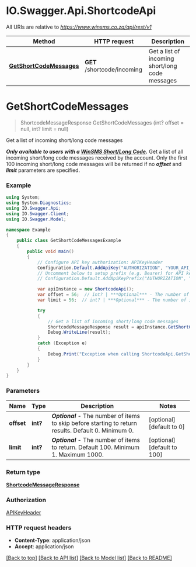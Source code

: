 # IO.Swagger.Api.ShortcodeApi

All URIs are relative to *https://www.winsms.co.za/api/rest/v1*

Method | HTTP request | Description
------------- | ------------- | -------------
[**GetShortCodeMessages**](ShortcodeApi.md#getshortcodemessages) | **GET** /shortcode/incoming | Get a list of incoming short/long code messages 


<a name="getshortcodemessages"></a>
# **GetShortCodeMessages**
> ShortcodeMessageResponse GetShortCodeMessages (int? offset = null, int? limit = null)

Get a list of incoming short/long code messages 

***Only available to users with a [WinSMS Short/Long Code](https://support.winsms.co.za/winsms-long-short-code-system/).*** Get a list of all incoming short/long code messages received by the account.  Only the first 100 incoming short/long code messages will be returned if no ***offset*** and ***limit*** parameters are specified. 

### Example
```csharp
using System;
using System.Diagnostics;
using IO.Swagger.Api;
using IO.Swagger.Client;
using IO.Swagger.Model;

namespace Example
{
    public class GetShortCodeMessagesExample
    {
        public void main()
        {
            // Configure API key authorization: APIKeyHeader
            Configuration.Default.AddApiKey("AUTHORIZATION", "YOUR_API_KEY");
            // Uncomment below to setup prefix (e.g. Bearer) for API key, if needed
            // Configuration.Default.AddApiKeyPrefix("AUTHORIZATION", "Bearer");

            var apiInstance = new ShortcodeApi();
            var offset = 56;  // int? | ***Optional*** - The number of items to skip before starting to return results. Default 0. Minimum 0.  (optional)  (default to 0)
            var limit = 56;  // int? | ***Optional*** - The number of items to return. Default 100. Minimum 1. Maximum 1000.  (optional)  (default to 100)

            try
            {
                // Get a list of incoming short/long code messages 
                ShortcodeMessageResponse result = apiInstance.GetShortCodeMessages(offset, limit);
                Debug.WriteLine(result);
            }
            catch (Exception e)
            {
                Debug.Print("Exception when calling ShortcodeApi.GetShortCodeMessages: " + e.Message );
            }
        }
    }
}
```

### Parameters

Name | Type | Description  | Notes
------------- | ------------- | ------------- | -------------
 **offset** | **int?**| ***Optional*** - The number of items to skip before starting to return results. Default 0. Minimum 0.  | [optional] [default to 0]
 **limit** | **int?**| ***Optional*** - The number of items to return. Default 100. Minimum 1. Maximum 1000.  | [optional] [default to 100]

### Return type

[**ShortcodeMessageResponse**](ShortcodeMessageResponse.md)

### Authorization

[APIKeyHeader](../README.md#APIKeyHeader)

### HTTP request headers

 - **Content-Type**: application/json
 - **Accept**: application/json

[[Back to top]](#) [[Back to API list]](../README.md#documentation-for-api-endpoints) [[Back to Model list]](../README.md#documentation-for-models) [[Back to README]](../README.md)

